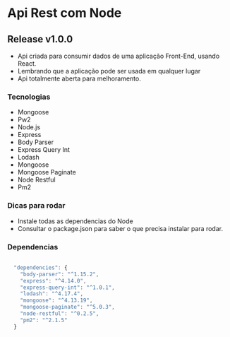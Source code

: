 # Api Rest com Node 

## Release v1.0.0
- Api criada para consumir dados de uma aplicação Front-End, usando React.
- Lembrando que a aplicação pode ser usada em qualquer lugar
- Api totalmente aberta para melhoramento.
### Tecnologias 
- Mongoose 
- Pw2
- Node.js
- Express
- Body Parser
- Express Query Int
- Lodash
- Mongoose
- Mongoose Paginate
- Node Restful
- Pm2

### Dicas para rodar
- Instale todas as dependencias do Node
- Consultar o package.json para saber o que precisa instalar para rodar.

### Dependencias

```javascript

  "dependencies": {
    "body-parser": "^1.15.2",
    "express": "^4.14.0",
    "express-query-int": "^1.0.1",
    "lodash": "^4.17.4",
    "mongoose": "^4.13.19",
    "mongoose-paginate": "^5.0.3",
    "node-restful": "^0.2.5",
    "pm2": "^2.1.5"
  }

```
